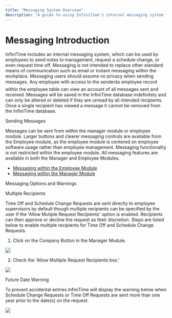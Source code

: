 ```yaml
---
title: "Messaging System Overview"
description: "A guide to using InfiniTime's internal messaging system for employee communication, including sending messages, privacy considerations, and message management."
---
```


# Messaging Introduction

InfiniTime includes an internal messaging system, which can be used by employees to send notes to management, request a schedule change, or even request time off. Messaging is not intended to replace other standard means of communication such as email or instant messaging within the workplace. Messaging users should assume no privacy when sending messages. Any employee with access to the senderâs employee record within the employee table can view an account of all messages sent and received. Messages will be saved in the InfiniTime database indefinitely and can only be altered or deleted if they are unread by all intended recipients. Once a single recipient has viewed a message it cannot be removed from the InfiniTime database.

Sending Messages

Messages can be sent from within the manager module or employee module. Larger buttons and clearer messaging controls are available from the Employee module, as the employee module is centered on employee software usage rather than employee management. Messaging functionality is not restricted within the employee module. All messaging features are available in both the Manager and Employee Modules.

- [Messaging within the Employee Module](Messaging_within_the_Employee_Module.md)
- [Messaging within the Manager Module](Messaging_within_the_Manager_Module.md)

Messaging Options and Warnings

Multiple Recipients

Time Off and Schedule Change Requests are sent directly to employee supervisors by default though multiple recipients can be specified by the user if the 'Allow Mutiple Request Recipients' option is enabled. Recipients can then approve or decline the request as their discretion. Steps are listed below to enable multiple recipients for Time Off and Schedule Change Requests.

1. Click on the Company Button in the Manager Module.

![](/img/FunctionalOptions_AllowMultipleRequests.gif)

2. Check the 'Allow Multiple Request Recipients box.'

![](/img/MSG_CompanyButton.gif)

Future Date Warning

To prevent accidental entries InfiniTime will display the warning below when Schedule Change Requests or Time Off Requests are sent more than one year prior to the date(s) on the request.

![](/img/DateWarning.gif)
